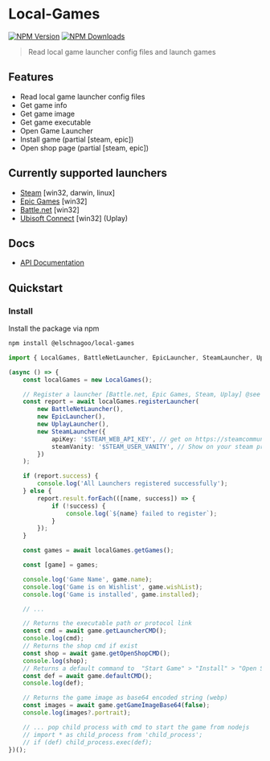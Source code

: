 # Local-Games

[![NPM Version](https://img.shields.io/npm/v/@elschnagoo/local-games.svg)](https://www.npmjs.com/package/@elschnagoo/local-games)
[![NPM Downloads](https://img.shields.io/npm/dt/@elschnagoo/local-games.svg)](https://www.npmjs.com/package/@elschnagoo/local-games)

> Read local game launcher config files and launch games


## Features

- Read local game launcher config files
- Get game info
- Get game image
- Get game executable
- Open Game Launcher
- Install game (partial [steam, epic])
- Open shop page (partial [steam, epic])

## Currently supported launchers
- [Steam](https://store.steampowered.com/) [win32, darwin, linux]
- [Epic Games](https://www.epicgames.com/) [win32]
- [Battle.net](https://www.blizzard.com/) [win32]
- [Ubisoft Connect](https://www.ubisoft.com/) [win32] (Uplay)

## Docs
- [API Documentation](https://elschnagoo.github.io/local-games/)

## Quickstart

### Install
Install the package via npm
```bash
npm install @elschnagoo/local-games
```

```ts
import { LocalGames, BattleNetLauncher, EpicLauncher, SteamLauncher, UplayLauncher, } from '@elschnagoo/local-games';

(async () => {
    const localGames = new LocalGames();

    // Register a launcher [Battle.net, Epic Games, Steam, Uplay] @see docs for more info
    const report = await localGames.registerLauncher(
        new BattleNetLauncher(),
        new EpicLauncher(),
        new UplayLauncher(),
        new SteamLauncher({
            apiKey: '$STEAM_WEB_API_KEY', // get on https://steamcommunity.com/dev/apikey
            steamVanity: '$STEAM_USER_VANITY', // Show on your steam profile
        })
    );

    if (report.success) {
        console.log('All Launchers registered successfully');
    } else {
        report.result.forEach(([name, success]) => {
            if (!success) {
                console.log(`${name} failed to register`);
            }
        });
    }

    const games = await localGames.getGames();

    const [game] = games;

    console.log('Game Name', game.name);
    console.log('Game is on Wishlist', game.wishList);
    console.log('Game is installed', game.installed);

    // ...

    // Returns the executable path or protocol link
    const cmd = await game.getLauncherCMD();
    console.log(cmd);
    // Returns the shop cmd if exist
    const shop = await game.getOpenShopCMD();
    console.log(shop);
    // Returns a default command to  "Start Game" > "Install" > "Open Shop"
    const def = await game.defaultCMD();
    console.log(def);

    // Returns the game image as base64 encoded string (webp)
    const images = await game.getGameImageBase64(false);
    console.log(images?.portrait);

    // ... pop child process with cmd to start the game from nodejs
    // import * as child_process from 'child_process';
    // if (def) child_process.exec(def);
})();

```
